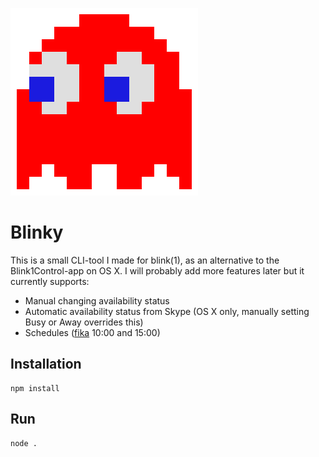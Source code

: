 ![](blinky.png)

# Blinky

This is a small CLI-tool I made for blink(1), as an alternative to the Blink1Control-app on OS X. I will probably add more features later but it currently supports:

* Manual changing availability status
* Automatic availability status from Skype (OS X only, manually setting Busy or Away overrides this)
* Schedules ([fika](http://en.wikipedia.org/wiki/Fika_%28coffee_break%29) 10:00 and 15:00)

## Installation

    npm install

## Run

    node .
